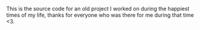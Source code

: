 This is the source code for an old project I worked on during the happiest times of my life, thanks for everyone who was there for me during that time <3.
